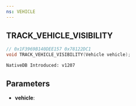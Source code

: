 ```yaml
---
ns: VEHICLE
---
```

## TRACK_VEHICLE_VISIBILITY

```c
// 0x1F3969B140DEE157 0x78122DC1
void TRACK_VEHICLE_VISIBILITY(Vehicle vehicle);
```

```
NativeDB Introduced: v1207
```

## Parameters
* **vehicle**:
